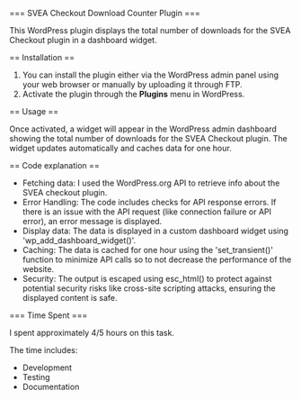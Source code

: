 === SVEA Checkout Download Counter Plugin ===

This WordPress plugin displays the total number of downloads for the SVEA Checkout plugin in a dashboard widget.

== Installation ==

1. You can install the plugin either via the WordPress admin panel using your web browser or manually by uploading it through FTP.
2. Activate the plugin through the **Plugins** menu in WordPress.

== Usage ==

Once activated, a widget will appear in the WordPress admin dashboard showing the total number of downloads for the SVEA Checkout plugin. 
The widget updates automatically and caches data for one hour.

== Code explanation ==

- Fetching data: I used the WordPress.org API to retrieve info about the SVEA checkout plugin.
- Error Handling: The code includes checks for API response errors. If there is an issue with the API request (like connection failure or API error), an error message is displayed.
- Display data: The data is displayed in a custom dashboard widget using 'wp_add_dashboard_widget()'.
- Caching: The data is cached for one hour using the 'set_transient()' function to minimize API calls so to not decrease the performance of the website.
- Security: The output is escaped using esc_html() to protect against potential security risks like cross-site scripting attacks, ensuring the displayed content is safe.

=== Time Spent ===

I spent approximately 4/5 hours on this task.

The time includes:
- Development
- Testing  
- Documentation

